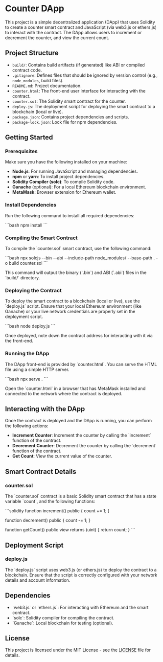 
# Counter DApp

This project is a simple decentralized application (DApp) that uses Solidity to create a counter smart contract and JavaScript (via web3.js or ethers.js) to interact with the contract. The DApp allows users to increment or decrement the counter, and view the current count.

## Project Structure

- `build/`: Contains build artifacts (if generated) like ABI or compiled contract code.
- `.gitignore`: Defines files that should be ignored by version control (e.g., `node_modules`, build files).
- `README.md`: Project documentation.
- `counter.html`: The front-end user interface for interacting with the contract.
- `counter.sol`: The Solidity smart contract for the counter.
- `deploy.js`: The deployment script for deploying the smart contract to a blockchain (local or live).
- `package.json`: Contains project dependencies and scripts.
- `package-lock.json`: Lock file for npm dependencies.

## Getting Started

### Prerequisites

Make sure you have the following installed on your machine:

- **Node.js**: For running JavaScript and managing dependencies.
- **npm** or **yarn**: To install project dependencies.
- **Solidity Compiler (solc)**: To compile Solidity code.
- **Ganache** (optional): For a local Ethereum blockchain environment.
- **MetaMask**: Browser extension for Ethereum wallet.

### Install Dependencies

Run the following command to install all required dependencies:

\`\`\`bash
npm install
\`\`\`

### Compiling the Smart Contract

To compile the \`counter.sol\` smart contract, use the following command:

\`\`\`bash
npx solcjs --bin --abi --include-path node_modules/ --base-path . -o build counter.sol
\`\`\`

This command will output the binary (\`.bin\`) and ABI (\`.abi\`) files in the \`build/\` directory.

### Deploying the Contract

To deploy the smart contract to a blockchain (local or live), use the \`deploy.js\` script. Ensure that your local Ethereum environment (like Ganache) or your live network credentials are properly set in the deployment script.

\`\`\`bash
node deploy.js
\`\`\`

Once deployed, note down the contract address for interacting with it via the front-end.

### Running the DApp

The DApp front-end is provided by \`counter.html\`. You can serve the HTML file using a simple HTTP server.

\`\`\`bash
npx serve .
\`\`\`

Open the \`counter.html\` in a browser that has MetaMask installed and connected to the network where the contract is deployed.

## Interacting with the DApp

Once the contract is deployed and the DApp is running, you can perform the following actions:

- **Increment Counter**: Increment the counter by calling the \`increment\` function of the contract.
- **Decrement Counter**: Decrement the counter by calling the \`decrement\` function of the contract.
- **Get Count**: View the current value of the counter.

## Smart Contract Details

### counter.sol

The \`counter.sol\` contract is a basic Solidity smart contract that has a state variable \`count\`, and the following functions:

\`\`\`solidity
function increment() public {
    count += 1;
}

function decrement() public {
    count -= 1;
}

function getCount() public view returns (uint) {
    return count;
}
\`\`\`

## Deployment Script

### deploy.js

The \`deploy.js\` script uses web3.js (or ethers.js) to deploy the contract to a blockchain. Ensure that the script is correctly configured with your network details and account information.

## Dependencies

- \`web3.js\` or \`ethers.js\`: For interacting with Ethereum and the smart contract.
- \`solc\`: Solidity compiler for compiling the contract.
- \`Ganache\`: Local blockchain for testing (optional).

## License

This project is licensed under the MIT License - see the [LICENSE](LICENSE) file for details.
